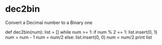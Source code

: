 dec2bin
=======

Convert a Decimal number to a Binary one

def dec2bin(num):
  list = []
  while num >= 1:
    if num % 2 == 1:
      list.insert(0, 1)
      num = num - 1
      num = num/2
    else:
      list.insert(0, 0)
      num = num/2
  print list
